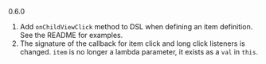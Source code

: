 0.6.0

1. Add `onChildViewClick` method to DSL when defining an item definition. See the README for examples.
2. The signature of the callback for item click and long click listeners is changed. `item` is no longer a lambda parameter, it exists as a `val` in `this`. 
